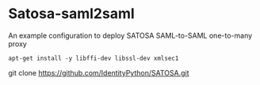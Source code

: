 # Satosa-saml2saml
An example configuration to deploy SATOSA SAML-to-SAML one-to-many proxy

```
apt-get install -y libffi-dev libssl-dev xmlsec1
```


git clone https://github.com/IdentityPython/SATOSA.git
